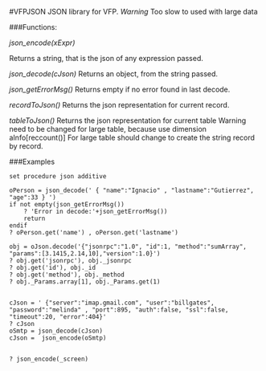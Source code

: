 #VFPJSON
JSON library for VFP.
*Warning* Too slow to used with large data



###Functions:

*json_encode(xExpr)*

Returns a string, that is the json of any expression passed.

*json_decode(cJson)*
Returns an object, from the string passed.

*json_getErrorMsg()*
Returns empty if no error found in last decode.

*recordToJson()*
Returns the json representation for current record.

*tableToJson()*
Returns the json representation for current table
Warning need to be changed for large table, because use dimension aInfo[reccount()]
For large table should change to create the string record by record.




###Examples
```
set procedure json additive

oPerson = json_decode(' { "name":"Ignacio" , "lastname":"Gutierrez", "age":33 } ')
if not empty(json_getErrorMsg())
	? 'Error in decode:'+json_getErrorMsg())
	return
endif
? oPerson.get('name') , oPerson.get('lastname')

obj = oJson.decode('{"jsonrpc":"1.0", "id":1, "method":"sumArray", "params":[3.1415,2.14,10],"version":1.0}')
? obj.get('jsonrpc'), obj._jsonrpc
? obj.get('id'), obj._id
? obj.get('method'), obj._method
? obj._Params.array[1], obj._Params.get(1)


cJson = ' {"server":"imap.gmail.com", "user":"billgates", "password":"melinda" , "port":895, "auth":false, "ssl":false, "timeout":20, "error":404}' 
? cJson
oSmtp = json_decode(cJson)
cJson =  json_encode(oSmtp)


? json_encode(_screen)

```
